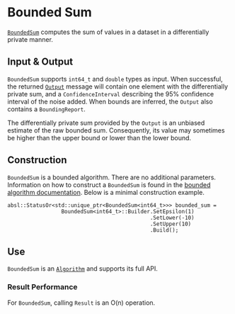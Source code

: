 # Bounded Sum

[`BoundedSum`](https://github.com/google/differential-privacy/blob/main/cc/algorithms/bounded-sum.h)
computes the sum of values in a dataset in a differentially private manner.

## Input & Output

`BoundedSum` supports `int64_t` and `double` types as input. When successful,
the returned [`Output`](../protos.md) message will contain one element with the
differentially private sum, and a `ConfidenceInterval` describing the 95%
confidence interval of the noise added. When bounds are inferred, the `Output`
also contains a `BoundingReport`.

The differentially private sum provided by the `Output` is an unbiased estimate
of the raw bounded sum. Consequently, its value may sometimes be higher than the
upper bound or lower than the lower bound.

## Construction

`BoundedSum` is a bounded algorithm. There are no additional parameters.
Information on how to construct a `BoundedSum` is found in the
[bounded algorithm documentation](bounded-algorithm.md). Below is a minimal
construction example.

```
absl::StatusOr<std::unique_ptr<BoundedSum<int64_t>>> bounded_sum =
                 BoundedSum<int64_t>::Builder.SetEpsilon(1)
                                             .SetLower(-10)
                                             .SetUpper(10)
                                             .Build();
```

## Use

`BoundedSum` is an [`Algorithm`](algorithm.md) and supports its full API.

### Result Performance

For `BoundedSum`, calling `Result` is an O(n) operation.

